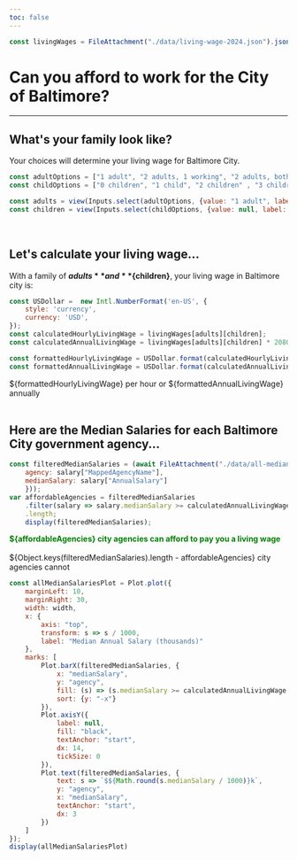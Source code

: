 ```yaml
---
toc: false
---
```


```js
const livingWages = FileAttachment("./data/living-wage-2024.json").json();
```

# Can you afford to work for the City of Baltimore?

---

## What's your family look like?

Your choices will determine your living wage for Baltimore City.

```js
const adultOptions = ["1 adult", "2 adults, 1 working", "2 adults, both working"];
const childOptions = ["0 children", "1 child", "2 children" , "3 children"];

const adults = view(Inputs.select(adultOptions, {value: "1 adult", label: "# of Adults"}));
const children = view(Inputs.select(childOptions, {value: null, label: "# of Children"}));
```

<br>

## Let's calculate your living wage...

With a family of **${adults}** and **${children}**, your living wage in Baltimore city is:

```js
const USDollar =  new Intl.NumberFormat('en-US', {
    style: 'currency',
    currency: 'USD',
});
const calculatedHourlyLivingWage = livingWages[adults][children];
const calculatedAnnualLivingWage = livingWages[adults][children] * 2080;

const formattedHourlyLivingWage = USDollar.format(calculatedHourlyLivingWage);
const formattedAnnualLivingWage = USDollar.format(calculatedAnnualLivingWage);
```
<div class="grid grid-cols-2">
    <div class="card">
        <div class="big">${formattedHourlyLivingWage} per hour or ${formattedAnnualLivingWage} annually</div>
    </div>
</div>

<br>

## Here are the Median Salaries for each Baltimore City government agency...

```js
const filteredMedianSalaries = (await FileAttachment("./data/all-median-salaries.csv").csv({typed: true})).map(salary => ({
    agency: salary["MappedAgencyName"],
    medianSalary: salary["AnnualSalary"]
    }));
var affordableAgencies = filteredMedianSalaries
    .filter(salary => salary.medianSalary >= calculatedAnnualLivingWage)
    .length;
    display(filteredMedianSalaries);
```
<div class="grid grid-cols-2">
    <div class="card">
        <div class="medium">
            <div style="color: green; font-weight: bold;">${affordableAgencies} city agencies can afford to pay you a living wage</div>
            <br>
            ${Object.keys(filteredMedianSalaries).length - affordableAgencies} city agencies cannot
            </div>
    </div>
</div>

```js
const allMedianSalariesPlot = Plot.plot({
    marginLeft: 10,
    marginRight: 30,
    width: width,
    x: {
        axis: "top",
        transform: s => s / 1000,
        label: "Median Annual Salary (thousands)"
    },
    marks: [
        Plot.barX(filteredMedianSalaries, {
            x: "medianSalary",
            y: "agency",
            fill: (s) => (s.medianSalary >= calculatedAnnualLivingWage ? "green" : "red"), 
            sort: {y: "-x"}
        }),
        Plot.axisY({
            label: null,
            fill: "black", 
            textAnchor: "start",
            dx: 14,
            tickSize: 0
        }),
        Plot.text(filteredMedianSalaries, {
            text: s => `$${Math.round(s.medianSalary / 1000)}k`,
            y: "agency",
            x: "medianSalary",
            textAnchor: "start",
            dx: 3
        })
    ]
});
display(allMedianSalariesPlot)
```

